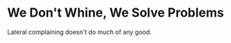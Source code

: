 # We Don't Whine, We Solve Problems

Lateral <span class="slide-emphasis">complaining</span> doesn't do much of any good.
